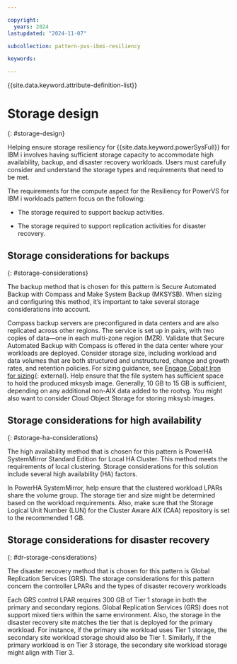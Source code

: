 ```yaml
---

copyright:
  years: 2024
lastupdated: "2024-11-07"

subcollection: pattern-pvs-ibmi-resiliency

keywords:

---
```


{{site.data.keyword.attribute-definition-list}}

# Storage design
{: #storage-design}

Helping ensure storage resiliency for {{site.data.keyword.powerSysFull}} for IBM i involves having sufficient storage capacity to accommodate high availability, backup, and disaster recovery workloads. Users must carefully consider and understand the storage types and requirements that need to be met.

The requirements for the compute aspect for the Resiliency for PowerVS for IBM i workloads pattern focus on the following:

- The storage required to support backup activities.

- The storage required to support replication activities for disaster recovery.


## Storage considerations for backups
{: #storage-considerations}

The backup method that is chosen for this pattern is Secure Automated Backup with Compass and Make System Backup (MKSYSB). When sizing and configuring this method, it’s important to take several storage considerations into account.

Compass backup servers are preconfigured in data centers and are also replicated across other regions. The service is set up in pairs, with two copies of data—one in each multi-zone region (MZR). Validate that Secure Automated Backup with Compass is offered in the data center where your workloads are deployed. Consider storage size, including workload and data volumes that are both structured and unstructured, change and growth rates, and retention policies. For sizing guidance, see [Engage Cobalt Iron for sizing](https://cloud.ibm.com/catalog/services/secure-automated-backup-with-compass\#about){: external}. Help ensure that the file system has sufficient space to hold the produced mksysb image. Generally, 10 GB to 15 GB is sufficient, depending on any additional non-AIX data added to the rootvg. You might also want to consider Cloud Object Storage for storing mksysb images. 

## Storage considerations for high availability
{: #storage-ha-considerations}

The high availability method that is chosen for this pattern is PowerHA SystemMirror Standard Edition for Local HA Cluster. This method meets the requirements of local clustering. Storage considerations for this solution include several high availability (HA) factors.

In PowerHA SystemMirror, help ensure that the clustered workload LPARs share the volume group. The storage tier and size might be determined based on the workload requirements. Also, make sure that the Storage Logical Unit Number (LUN) for the Cluster Aware AIX (CAA) repository is set to the recommended 1 GB.

## Storage considerations for disaster recovery
{: #dr-storage-considerations}

The disaster recovery method that is chosen for this pattern is Global Replication Services (GRS). The storage considerations for this pattern concern the controller LPARs and the types of disaster recovery workloads

Each GRS control LPAR requires 300 GB of Tier 1 storage in both the primary and secondary regions. Global Replication Services (GRS) does not support mixed tiers within the same environment. Also, the storage in the disaster recovery site matches the tier that is deployed for the primary workload. For instance, if the primary site workload uses Tier 1 storage, the secondary site workload storage should also be Tier 1. Similarly, if the primary workload is on Tier 3 storage, the secondary site workload storage might align with Tier 3.

